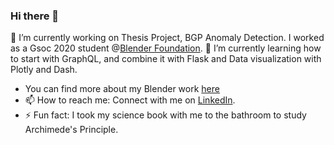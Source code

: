 ### Hi there 👋
🔭 I’m currently working on Thesis Project, BGP Anomaly Detection. I worked as a Gsoc 2020 student @[Blender Foundation](https://www.blender.org/). 🌱 I’m currently learning how to start with GraphQL, and combine it with Flask and Data visualization with Plotly and Dash.

- You can find more about my Blender work [here](https://wiki.blender.org/wiki/User:HimanshiKalra/Report)
- 📫 How to reach me: Connect with me on [LinkedIn](https://www.linkedin.com/in/himanshi-kalra-306712171/).
- ⚡ Fun fact: I took my science book with me to the bathroom to study Archimede's Principle.


<!--
**calra123/calra123** is a ✨ _special_ ✨ repository because its `README.md` (this file) appears on your GitHub profile.

Here are some ideas to get you started:

- 🔭 I’m currently working on ...
- 🌱 I’m currently learning ...
- 👯 I’m looking to collaborate on ...
- 🤔 I’m looking for help with ...
- 💬 Ask me about ...
- 📫 How to reach me: ...
- 😄 Pronouns: ...
- ⚡ Fun fact: ...
-->
